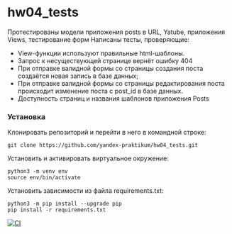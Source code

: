 # hw04_tests
Протестированы модели приложения posts в URL, Yatube, приложения Views, тестирование форм
Написаны тесты, проверяющие:
- View-функции используют правильные html-шаблоны.
- Запрос к несуществующей странице вернёт ошибку 404
- При отправке валидной формы со страницы создания поста создаётся новая запись в базе данных;
- При отправке валидной формы со страницы редактирования поста происходит изменение поста с post_id в базе данных.
- Доступность страниц и названия шаблонов приложения Posts

### Установка
Клонировать репозиторий и перейти в него в командной строке:
```
git clone https://github.com/yandex-praktikum/hw04_tests.git
``` 
Установить и активировать виртуальное окружение:
``` 
python3 -m venv env
source env/bin/activate
```
Установить зависимости из файла requirements.txt:
```
python3 -m pip install --upgrade pip
pip install -r requirements.txt
``` 

[![CI](https://github.com/yandex-praktikum/hw04_tests/actions/workflows/python-app.yml/badge.svg?branch=master)](https://github.com/yandex-praktikum/hw04_tests/actions/workflows/python-app.yml)
